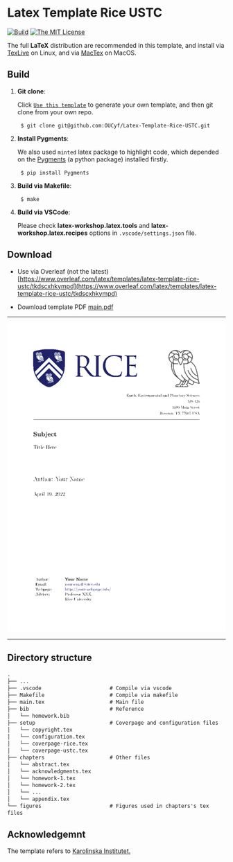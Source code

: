 # Latex Template Rice USTC

[![Build](https://github.com/OUCyf/Latex-Template-Rice-USTC/actions/workflows/build.yml/badge.svg)](https://github.com/OUCyf/Latex-Template-Rice-USTC/actions/workflows/build.yml)
[![The MIT License](https://img.shields.io/github/license/OUCyf/Latex-Template-Rice-USTC)](https://opensource.org/licenses/MIT)



The full **LaTeX** distribution are recommended in this template, and install via [TexLive](https://github.com/scottkosty/install-tl-ubuntu) on Linux, and via [MacTex](https://www.tug.org/mactex/) on MacOS.


## Build


1. **Git clone**:

    Click [`Use this template`](https://github.com/OUCyf/Latex-Template-Rice-USTC/generate) to generate your own template, and then git clone from your own repo.

		$ git clone git@github.com:OUCyf/Latex-Template-Rice-USTC.git


2. **Install Pygments**:

    We also used `minted` latex package to highlight code, which depended on the [Pygments](https://pygments.org/) (a python package) installed firstly.

		$ pip install Pygments


3. **Build via Makefile**:

		$ make


4. **Build via VSCode**:

   Please check **latex-workshop.latex.tools** and **latex-workshop.latex.recipes** options in `.vscode/settings.json` file.


## Download

- Use via Overleaf (not the latest) [https://www.overleaf.com/latex/templates/latex-template-rice-ustc/tkdscxhkympd](https://www.overleaf.com/latex/templates/latex-template-rice-ustc/tkdscxhkympd)

- Download template PDF [main.pdf](https://github.com/OUCyf/Latex-Template-Rice-USTC/raw/gh-pages/main.pdf)

---
![img](https://github.com/OUCyf/Latex-Template-Rice-USTC/raw/gh-pages/main.gif)

---

## Directory structure

    .
    ├── ...
    ├── .vscode                      # Compile via vscode
    ├── Makefile                     # Compile via makefile
    ├── main.tex                     # Main file
    ├── bib                          # Reference
    │   └── homework.bib
    ├── setup                        # Coverpage and configuration files
    │   └── copyright.tex
    │   └── configuration.tex
    │   └── coverpage-rice.tex
    │   └── coverpage-ustc.tex
    ├── chapters                     # Other files
    │   └── abstract.tex
    │   └── acknowledgments.tex
    │   └── homework-1.tex
    │   └── homework-2.tex
    │   └── ...
    │   └── appendix.tex
    └── figures                      # Figures used in chapters's tex files

## Acknowledgemnt

The template refers to [Karolinska Institutet.](https://www.overleaf.com/latex/templates/thesis-template-masters-health-informatics-ki-su/dpyvvsqhygng)
